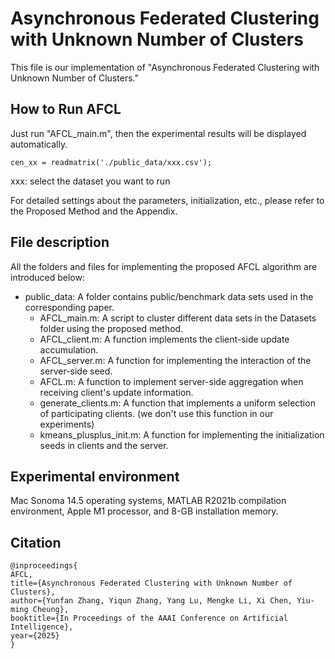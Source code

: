 # Asynchronous Federated Clustering with Unknown Number of Clusters

This file is our implementation of  "Asynchronous Federated Clustering with Unknown Number of Clusters."

## How to Run AFCL

Just run "AFCL_main.m", then the experimental results will be displayed automatically. 

```
cen_xx = readmatrix('./public_data/xxx.csv');
```
xxx: select the dataset you want to run

For detailed settings about the parameters, initialization, etc., please refer to the Proposed Method and the Appendix.


## File description

All the folders and files for implementing the proposed AFCL algorithm are introduced below:
- public_data: A folder contains public/benchmark data sets used in the corresponding paper.
   - AFCL_main.m: A script to cluster different data sets in the Datasets folder using the proposed method.
   - AFCL_client.m: A function implements the client-side update accumulation. 
   - AFCL_server.m: A function for implementing the interaction of the server-side seed.
   - AFCL.m: A function to implement server-side aggregation when receiving client's update information.
   - generate_clients.m: A function that implements a uniform selection of participating clients. (we don't use this function in our experiments)
   - kmeans_plusplus_init.m: A function for implementing the initialization seeds in clients and the server.

## Experimental environment
Mac Sonoma 14.5 operating systems, MATLAB R2021b compilation environment, Apple M1 processor, and 8-GB installation memory.

## Citation

```
@inproceedings{
AFCL,
title={Asynchronous Federated Clustering with Unknown Number of Clusters},
author={Yunfan Zhang, Yiqun Zhang, Yang Lu, Mengke Li, Xi Chen, Yiu-ming Cheung},
booktitle={In Proceedings of the AAAI Conference on Artificial Intelligence},
year={2025}
}
```
